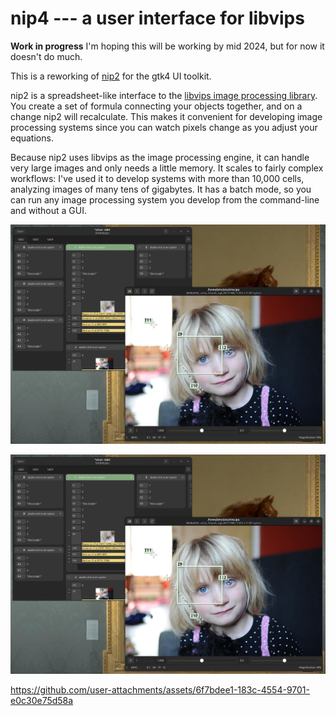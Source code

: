 # nip4 --- a user interface for libvips

**Work in progress** I'm hoping this will be working by mid 2024, but for
now it doesn't do much.

This is a reworking of [nip2](https://github.com/libvips/nip2) for the gtk4
UI toolkit.

nip2 is a spreadsheet-like interface to the [libvips image processing
library](https://libvips.github.io/libvips). You create a set of formula
connecting your objects together, and on a change nip2 will recalculate.
This makes it convenient for developing image processing systems since you
can watch pixels change as you adjust your equations.

Because nip2 uses libvips as the image processing engine, it can handle very
large images and only needs a little memory. It scales to fairly complex
workflows: I've used it to develop systems with more than 10,000 cells,
analyzing images of many tens of gigabytes. It has a batch mode, so you
can run any image processing system you develop from the command-line and
without a GUI.

[![Screenshot](images/shot1.png)](images/shot1.png)

[![Screenshot](images/shot1.png)](images/shot2.png)

https://github.com/user-attachments/assets/6f7bdee1-183c-4554-9701-e0c30e75d58a

